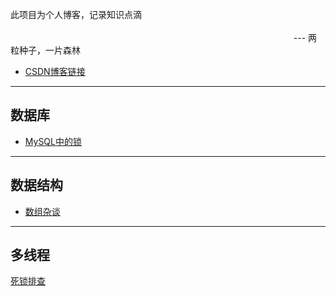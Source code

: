   
此项目为个人博客，记录知识点滴
<br/></br>
 &nbsp;&nbsp;&nbsp;&nbsp;&nbsp;&nbsp;&nbsp;&nbsp;&nbsp;&nbsp;&nbsp;&nbsp; &nbsp;&nbsp;&nbsp;&nbsp;&nbsp;&nbsp;&nbsp;&nbsp;&nbsp;
 &nbsp;&nbsp;&nbsp;&nbsp;&nbsp;&nbsp;&nbsp;&nbsp;&nbsp;&nbsp;&nbsp;&nbsp; &nbsp;&nbsp;&nbsp;&nbsp;&nbsp;&nbsp;&nbsp;&nbsp;&nbsp;
 &nbsp;&nbsp;&nbsp;&nbsp;&nbsp;&nbsp;&nbsp;&nbsp;&nbsp;&nbsp;&nbsp;&nbsp; &nbsp;&nbsp;&nbsp;&nbsp;&nbsp;&nbsp;&nbsp;&nbsp;&nbsp;
 &nbsp;&nbsp;&nbsp;&nbsp;&nbsp;&nbsp;&nbsp;&nbsp;&nbsp;&nbsp;&nbsp;&nbsp; &nbsp;&nbsp;&nbsp;&nbsp;&nbsp;&nbsp;&nbsp;&nbsp;&nbsp;
 &nbsp;&nbsp;&nbsp;&nbsp;&nbsp;&nbsp;&nbsp;&nbsp;&nbsp;&nbsp;&nbsp;&nbsp; &nbsp;&nbsp;&nbsp;&nbsp;&nbsp;&nbsp;&nbsp;&nbsp;&nbsp;
--- 两粒种子，一片森林 
                                 

* [CSDN博客链接](https://blog.csdn.net/qq_37480159)

---
数据库
---
* [MySQL中的锁](https://github.com/islongfei/Blog/blob/master/mysql/%E9%94%81.md)
---
数据结构
---
* [数组杂谈](https://github.com/islongfei/Blog/blob/master/data-structure/%E6%95%B0%E7%BB%84%E6%9D%82%E8%B0%88.md)
---
多线程
---
[死锁排查](https://github.com/islongfei/Blog/tree/master/business-skills)
